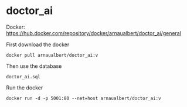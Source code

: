 # doctor_ai

Docker: https://hub.docker.com/repository/docker/arnaualbert/doctor_ai/general


First download the docker

```shell
docker pull arnaualbert/doctor_ai:v
```

Then use the database

```
doctor_ai.sql
```

Run the docker

```shell
docker run -d -p 5001:80 --net=host arnaualbert/doctor_ai:v
```


